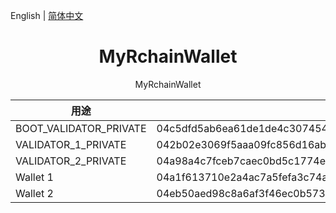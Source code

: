 English | [简体中文](./README.zh-CN.md) 

<h1 align="center">MyRchainWallet</h1>

<div align="center">

MyRchainWallet

</div>

| 用途| 公钥 | 私钥 | REV 地址 |
| --- | --- | --- | --- |
| BOOT_VALIDATOR_PRIVATE | 04c5dfd5ab6ea61de1de4c307454fd95dbeb5399fd1a79ab67e2ed3436f153615ede974205b863bbe7b0dadfb6b308ea3307560ea2c41b774b9907fcad72e52c9b | 34d969f43affa8e5c47900e6db475cb8ddd8520170ee73b2207c54014006ff2b | 11112vYkMFN1c7bycXCmKGwY61royRCkmem7JwEigePsEJ17XxfbPc |
| VALIDATOR_1_PRIVATE | 042b02e3069f5aaa09fc856d16abbf43a8f3cd45f8fa8889e4a2744ffd14f418a398945ec5ea08603c3726e794e9b936c3d45894fdb9f2df5591bdaea6607e6b0a | 016120657a8f96c8ee5c50b138c70c66a2b1366f81ea41ae66065e51174e158e | 1111223Vm721NNi1V6i4zAisiY46n5c38PsmQDYqcXK7b8vXFwZSsi |
| VALIDATOR_2_PRIVATE | 04a98a4c7fceb7caec0bd5c1774e5307aad7f4c4a14ec6472cea4b1d262d08bfec683e0a15d5f78c5040405be3b469889b059e2986d55b239077be0d49aec8a85b | 304b2893981c36122a687c1fd534628d6f1d4e9dd8f44569039ea762dae2d3e7 | 11112DGU7xo6Q5iNivJR86wEL9XLR9aghVBd7EhtoUriSVCCzsmZmK |
| Wallet 1 | 04a1f613710e2a4ac7a5fefa3c74ad97cbff42aefaed083d6134b913dba3e84857e698a88c23b0ae37668726a2e96c82cc724434ea165a7d0fd9d7cab71d5a8065 | 61e594124ca6af84a5468d98b34a4f3431ef39c54c6cf07fe6fbf8b079ef64f6 | 1111ocWgUJb5QqnYCvKiPtzcmMyfvD3gS5Eg84NtaLkUtRfw3TDS8 |
| Wallet 2 | 04eb50aed98c8a6af3f46ec0b573ed3e3265d62a487f7995a6a5fb9fedee9e15f4c9d287e45f48e5782283c016839b0580c8737f1076e53a8733aa12637e3928b5  | 5438ac0bde91bb813c7b4b17f215cd6ad52b19e7bcbf1f7907adb1d69c8aa7b1 | 1111mWznYZL1y62wv5R7skupXVhGmecAHqoME9htgFf5psWhLrRmu |

